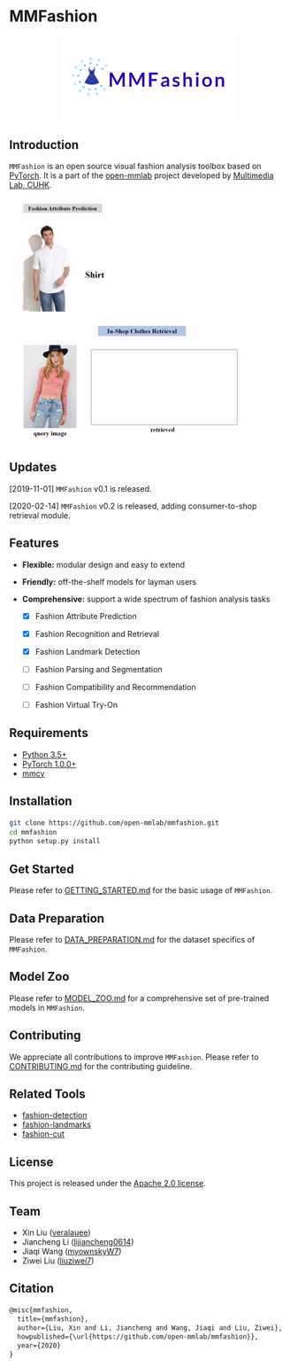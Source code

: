 # MMFashion

<p align="center">
    <img src='./misc/logo_mmfashion.png' width=320>
</p>


## Introduction

`MMFashion` is an open source visual fashion analysis toolbox based on [PyTorch](https://pytorch.org/). It is a part of the [open-mmlab](https://github.com/open-mmlab) project developed by [Multimedia Lab, CUHK](http://mmlab.ie.cuhk.edu.hk/).

<p align="left">
    <img src='./misc/demo_attribute.gif' height=220>
    <img src='./misc/demo_retrieval.gif' height=220>
</p>


## Updates
[2019-11-01] `MMFashion` v0.1 is released.

[2020-02-14] `MMFashion` v0.2 is released, adding consumer-to-shop retrieval module.


## Features
- **Flexible:** modular design and easy to extend
- **Friendly:** off-the-shelf models for layman users
- **Comprehensive:** support a wide spectrum of fashion analysis tasks

    - [x] Fashion Attribute Prediction
    - [x] Fashion Recognition and Retrieval
    - [x] Fashion Landmark Detection
    - [ ] Fashion Parsing and Segmentation
    - [ ] Fashion Compatibility and Recommendation
    - [ ] Fashion Virtual Try-On


## Requirements

- [Python 3.5+](https://www.python.org/)
- [PyTorch 1.0.0+](https://pytorch.org/)
- [mmcv](https://github.com/open-mmlab/mmcv)


## Installation

```sh
git clone https://github.com/open-mmlab/mmfashion.git
cd mmfashion
python setup.py install
```


## Get Started

Please refer to [GETTING_STARTED.md](docs/GETTING_STARTED.md) for the basic usage of `MMFashion`.


## Data Preparation

Please refer to [DATA_PREPARATION.md](docs/DATA_PREPARATION.md) for the dataset specifics of `MMFashion`.


## Model Zoo

Please refer to [MODEL_ZOO.md](docs/MODEL_ZOO.md) for a comprehensive set of pre-trained models in `MMFashion`.


## Contributing

We appreciate all contributions to improve `MMFashion`. Please refer to [CONTRIBUTING.md](docs/CONTRIBUTING.md) for the contributing guideline.


## Related Tools

- [fashion-detection](https://github.com/liuziwei7/fashion-detection)
- [fashion-landmarks](https://github.com/liuziwei7/fashion-landmarks)
- [fashion-cut](https://github.com/liuziwei7/fashion-cut)


## License
This project is released under the [Apache 2.0 license](LICENSE).


## Team

* Xin Liu ([veralauee](https://github.com/veralauee))
* Jiancheng Li ([lijiancheng0614](https://github.com/lijiancheng0614))
* Jiaqi Wang ([myownskyW7](https://github.com/myownskyW7))
* Ziwei Liu ([liuziwei7](https://github.com/liuziwei7))

## Citation

```
@misc{mmfashion,
  title={mmfashion},
  author={Liu, Xin and Li, Jiancheng and Wang, Jiaqi and Liu, Ziwei},
  howpublished={\url{https://github.com/open-mmlab/mmfashion}},
  year={2020}
}
```
